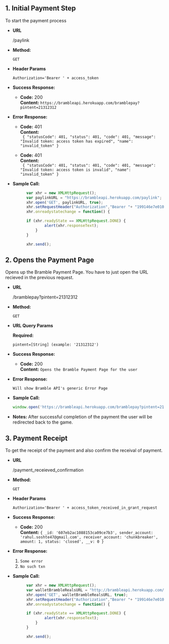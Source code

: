 **1.** 
**Initial Payment Step**
---

  To start the payment process

* **URL**

    /paylink

* **Method:**

  `GET`
  
* **Header Params**

    `Authorization='Bearer ' + access_token`

* **Success Response:**

  * **Code:** 200 <br />
    **Content:** 
    `https://brambleapi.herokuapp.com/bramblepay?pintent=21312312`

* **Error Response:**

  * **Code:** 401 <br />
    **Content:** <br/>
    ` {
    "statusCode": 401,
    "status": 401,
    "code": 401,
    "message": "Invalid token: access token has expired",
    "name": "invalid_token"
    }`

  * **Code:** 401 <br />
    **Content:** <br/>
    ` {
    "statusCode": 401,
    "status": 401,
    "code": 401,
    "message": "Invalid token: access token is invalid",
    "name": "invalid_token"
   }`

* **Sample Call:**

  ```javascript
        var xhr = new XMLHttpRequest();
        var paylinkURL = "https://brambleapi.herokuapp.com/paylink";
        xhr.open('GET', paylinkURL, true);
        xhr.setRequestHeader("Authorization","Bearer "+ "199146e7e010ffa216301333b4c8cc14b9184958");
        xhr.onreadystatechange = function() {

        if (xhr.readyState == XMLHttpRequest.DONE) {
                alert(xhr.responseText);
            }
        }

        xhr.send();
  ```

**2.**
**Opens the Payment Page**
----
  Opens up the Bramble Payment Page. You have to just open the URL recieved in the previous request.

* **URL**

    /bramblepay?pintent=21312312

* **Method:**

  `GET`
  
*  **URL Query Params**

   **Required:**

   `pintent=[String] (example: '21312312')`
    
* **Success Response:**

  * **Code:** 200 <br />
    **Content:**
     `Opens the Bramble Payment Page for the user`

* **Error Response:**

    `Will show Bramble API's generic Error Page`

* **Sample Call:**

  ```javascript
  window.open('https://brambleapi.herokuapp.com/bramblepay?pintent=21312312', '_self');
  ```
* **Notes:**
  After successful completion of the payment the user will be redirected back to the game.


**3.** 
**Payment Receipt**
---

  To get the receipt of the payment and also confirm the receival of payment. 

* **URL**

    /payment_receieved_confirmation

* **Method:**

  `GET`
  
* **Header Params**

    `Authorization='Bearer ' + access_token_received_in_grant_request`

* **Success Response:**

  * **Code:** 200 <br />
    **Content:** 
    `{
      _id: '607eb2ac1088153ca09ce7b3',
      sender_account: 'rahul.soshte47@gmail.com',
      receiver_account: 'chunkbreaker',
      amount: 1,
      status: 'closed',
      __v: 0
    }`

* **Error Response:**

  1) `Some error`
  2) `No such txn`

* **Sample Call:**

  ```javascript
        var xhr = new XMLHttpRequest();
        var walletBrambleRealsURL = "http://brambleapi.herokuapp.com/payment_receieved_confirmation";
        xhr.open('GET', walletBrambleRealsURL, true);
        xhr.setRequestHeader("Authorization","Bearer "+ "199146e7e010ffa216301333b4c8cc14b9184958");
        xhr.onreadystatechange = function() {

        if (xhr.readyState == XMLHttpRequest.DONE) {
                alert(xhr.responseText);
            }
        }

        xhr.send();
  ```
